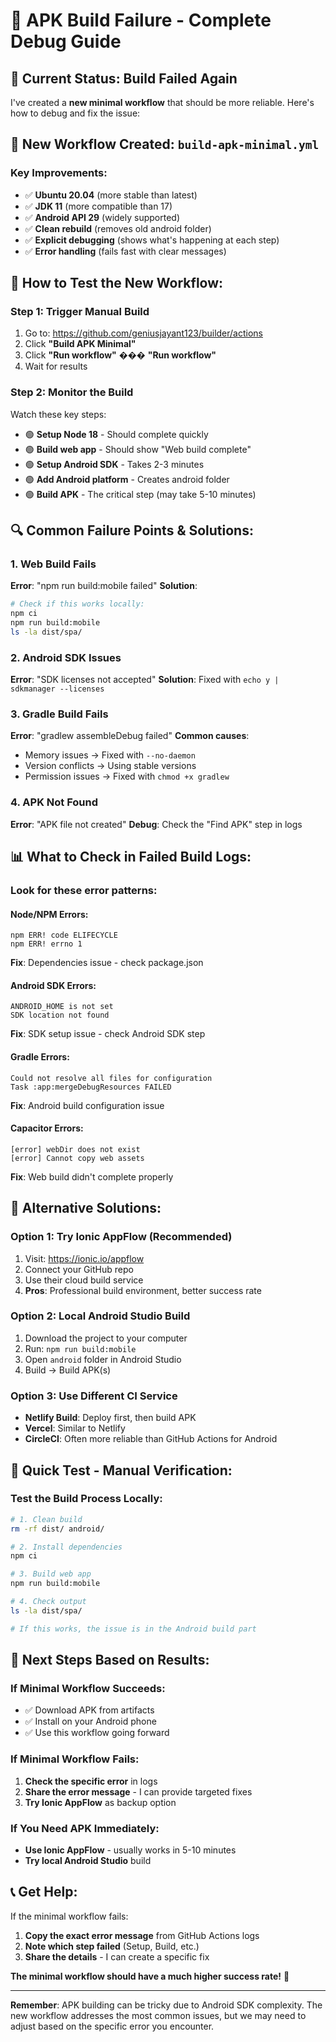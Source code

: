 # 🔧 APK Build Failure - Complete Debug Guide

## 🚨 **Current Status: Build Failed Again**

I've created a **new minimal workflow** that should be more reliable. Here's how to debug and fix the issue:

## 🎯 **New Workflow Created: `build-apk-minimal.yml`**

### **Key Improvements:**
- ✅ **Ubuntu 20.04** (more stable than latest)
- ✅ **JDK 11** (more compatible than 17)
- ✅ **Android API 29** (widely supported)
- ✅ **Clean rebuild** (removes old android folder)
- ✅ **Explicit debugging** (shows what's happening at each step)
- ✅ **Error handling** (fails fast with clear messages)

## 🚀 **How to Test the New Workflow:**

### **Step 1: Trigger Manual Build**
1. Go to: https://github.com/geniusjayant123/builder/actions
2. Click **"Build APK Minimal"**
3. Click **"Run workflow"** ��� **"Run workflow"**
4. Wait for results

### **Step 2: Monitor the Build**
Watch these key steps:
- 🟢 **Setup Node 18** - Should complete quickly
- 🟢 **Build web app** - Should show "Web build complete"
- 🟢 **Setup Android SDK** - Takes 2-3 minutes
- 🟢 **Add Android platform** - Creates android folder
- 🟢 **Build APK** - The critical step (may take 5-10 minutes)

## 🔍 **Common Failure Points & Solutions:**

### **1. Web Build Fails**
**Error**: "npm run build:mobile failed"
**Solution**: 
```bash
# Check if this works locally:
npm ci
npm run build:mobile
ls -la dist/spa/
```

### **2. Android SDK Issues**
**Error**: "SDK licenses not accepted"
**Solution**: Fixed with `echo y | sdkmanager --licenses`

### **3. Gradle Build Fails**
**Error**: "gradlew assembleDebug failed"
**Common causes**:
- Memory issues → Fixed with `--no-daemon`
- Version conflicts → Using stable versions
- Permission issues → Fixed with `chmod +x gradlew`

### **4. APK Not Found**
**Error**: "APK file not created"
**Debug**: Check the "Find APK" step in logs

## 📊 **What to Check in Failed Build Logs:**

### **Look for these error patterns:**

#### **Node/NPM Errors:**
```
npm ERR! code ELIFECYCLE
npm ERR! errno 1
```
**Fix**: Dependencies issue - check package.json

#### **Android SDK Errors:**
```
ANDROID_HOME is not set
SDK location not found
```
**Fix**: SDK setup issue - check Android SDK step

#### **Gradle Errors:**
```
Could not resolve all files for configuration
Task :app:mergeDebugResources FAILED
```
**Fix**: Android build configuration issue

#### **Capacitor Errors:**
```
[error] webDir does not exist
[error] Cannot copy web assets
```
**Fix**: Web build didn't complete properly

## 🔧 **Alternative Solutions:**

### **Option 1: Try Ionic AppFlow (Recommended)**
1. Visit: https://ionic.io/appflow
2. Connect your GitHub repo
3. Use their cloud build service
4. **Pros**: Professional build environment, better success rate

### **Option 2: Local Android Studio Build**
1. Download the project to your computer
2. Run: `npm run build:mobile`
3. Open `android` folder in Android Studio
4. Build → Build APK(s)

### **Option 3: Use Different CI Service**
- **Netlify Build**: Deploy first, then build APK
- **Vercel**: Similar to Netlify
- **CircleCI**: Often more reliable than GitHub Actions for Android

## 📱 **Quick Test - Manual Verification:**

### **Test the Build Process Locally:**
```bash
# 1. Clean build
rm -rf dist/ android/

# 2. Install dependencies
npm ci

# 3. Build web app
npm run build:mobile

# 4. Check output
ls -la dist/spa/

# If this works, the issue is in the Android build part
```

## 🎯 **Next Steps Based on Results:**

### **If Minimal Workflow Succeeds:**
- ✅ Download APK from artifacts
- ✅ Install on your Android phone
- ✅ Use this workflow going forward

### **If Minimal Workflow Fails:**
1. **Check the specific error** in logs
2. **Share the error message** - I can provide targeted fixes
3. **Try Ionic AppFlow** as backup option

### **If You Need APK Immediately:**
- **Use Ionic AppFlow** - usually works in 5-10 minutes
- **Try local Android Studio** build

## 📞 **Get Help:**

If the minimal workflow fails:
1. **Copy the exact error message** from GitHub Actions logs
2. **Note which step failed** (Setup, Build, etc.)
3. **Share the details** - I can create a specific fix

**The minimal workflow should have a much higher success rate!** 🚀

---

**Remember**: APK building can be tricky due to Android SDK complexity. The new workflow addresses the most common issues, but we may need to adjust based on the specific error you encounter.
